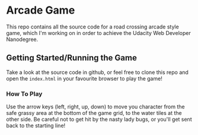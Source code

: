 # Arcade Game
This repo contains all the source code for a road crossing arcade style game, which I'm working on in order to achieve the Udacity Web Developer Nanodegree.

## Getting Started/Running the Game
Take a look at the source code in github, or feel free to clone this repo and open the `index.html` in your favourite browser to play the game!

### How To Play
Use the arrow keys (left, right, up, down) to move you character from the safe grassy area at the bottom of the game grid, to the water tiles at the other side. Be careful not to get hit by the nasty lady bugs, or you'll get sent back to the starting line!